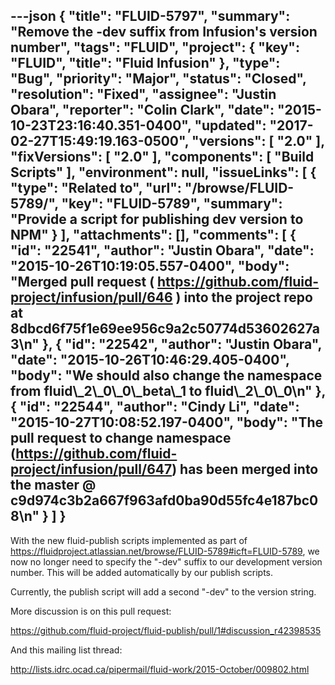 ---json
{
  "title": "FLUID-5797",
  "summary": "Remove the -dev suffix from Infusion's version number",
  "tags": "FLUID",
  "project": {
    "key": "FLUID",
    "title": "Fluid Infusion"
  },
  "type": "Bug",
  "priority": "Major",
  "status": "Closed",
  "resolution": "Fixed",
  "assignee": "Justin Obara",
  "reporter": "Colin Clark",
  "date": "2015-10-23T23:16:40.351-0400",
  "updated": "2017-02-27T15:49:19.163-0500",
  "versions": [
    "2.0"
  ],
  "fixVersions": [
    "2.0"
  ],
  "components": [
    "Build Scripts"
  ],
  "environment": null,
  "issueLinks": [
    {
      "type": "Related to",
      "url": "/browse/FLUID-5789/",
      "key": "FLUID-5789",
      "summary": "Provide a script for publishing dev version to NPM"
    }
  ],
  "attachments": [],
  "comments": [
    {
      "id": "22541",
      "author": "Justin Obara",
      "date": "2015-10-26T10:19:05.557-0400",
      "body": "Merged pull request ( <https://github.com/fluid-project/infusion/pull/646> ) into the project repo at 8dbcd6f75f1e69ee956c9a2c50774d53602627a3\n"
    },
    {
      "id": "22542",
      "author": "Justin Obara",
      "date": "2015-10-26T10:46:29.405-0400",
      "body": "We should also change the namespace from fluid\\_2\\_0\\_0\\_beta\\_1 to fluid\\_2\\_0\\_0\n"
    },
    {
      "id": "22544",
      "author": "Cindy Li",
      "date": "2015-10-27T10:08:52.197-0400",
      "body": "The pull request to change namespace (<https://github.com/fluid-project/infusion/pull/647>) has been merged into the master @ c9d974c3b2a667f963afd0ba90d55fc4e187bc08\n"
    }
  ]
}
---
With the new fluid-publish scripts implemented as part of <https://fluidproject.atlassian.net/browse/FLUID-5789#icft=FLUID-5789>, we now no longer need to specify the "-dev" suffix to our development version number. This will be added automatically by our publish scripts.

Currently, the publish script will add a second "-dev" to the version string.

More discussion is on this pull request:

<https://github.com/fluid-project/fluid-publish/pull/1#discussion_r42398535>

And this mailing list thread:

<http://lists.idrc.ocad.ca/pipermail/fluid-work/2015-October/009802.html>

        